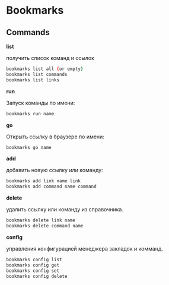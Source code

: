# Bookmarks

## Commands

**list**

получить список команд и ссылок

```bash
bookmarks list all (or empty)
bookmarks list commands
bookmarks list links
```

**run**

Запуск команды по имени:

```bash
bookmarks run name  
```

**go**

Открыть ссылку в браузере по имени:

```bash
bookmarks go name
```

**add**

добавить новую ссылку или команду:

```bash
bookmarks add link name link
bookmarks add command name command
```

**delete**

удалить ссылку или команду из справочника.
```bash
bookmarks delete link name
bookmarks delete command name
```

**config**

управления конфигурацией менеджера закладок и комманд.
```bash
bookmarks config list
bookmarks config get
bookmarks config set
bookmarks config delete
```